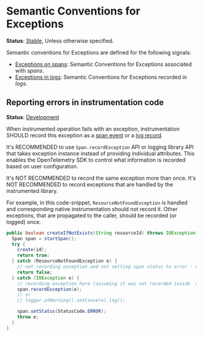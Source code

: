 <!--- Hugo front matter used to generate the website version of this page:
linkTitle: Exceptions
path_base_for_github_subdir:
  from: tmp/semconv/docs/exceptions/_index.md
  to: exceptions/README.md
--->

# Semantic Conventions for Exceptions

**Status**: [Stable][DocumentStatus], Unless otherwise specified.

Semantic conventions for Exceptions are defined for the following signals:

* [Exceptions on spans](exceptions-spans.md): Semantic Conventions for Exceptions associated with *spans*.
* [Exceptions in logs](exceptions-logs.md): Semantic Conventions for Exceptions recorded in *logs*.

## Reporting errors in instrumentation code

**Status**: [Development][DocumentStatus]

When instrumented operation fails with an exception, instrumentation SHOULD record
this exception as a [span event](exceptions-spans.md) or a [log record](exceptions-logs.md).

It's RECOMMENDED to use `Span.recordException` API or logging library API that takes exception instance
instead of providing individual attributes. This enables the OpenTelemetry SDK to
control what information is recorded based on user configuration.

It's NOT RECOMMENDED to record the same exception more than once.
It's NOT RECOMMENDED to record exceptions that are handled by the instrumented library.

For example, in this code-snippet, `ResourceNotFoundException` is handled and corresponding
native instrumentation should not record it. Other exceptions, that are propagated
to the caller, should be recorded (or logged) once.

```java
public boolean createIfNotExists(String resourceId) throws IOException {
  Span span = startSpan();
  try {
    create(id);
    return true;
  } catch (ResourceNotFoundException e) {
    // not recording exception and not setting span status to error - exception is handled
    return false;
  } catch (IOException e) {
    // recording exception here (assuming it was not recorded inside `create` method)
    span.recordException(e);
    // or
    // logger.atWarning().setCause(e).log();

    span.setStatus(StatusCode.ERROR);
    throw e;
  }
}
```

[DocumentStatus]: https://opentelemetry.io/docs/specs/otel/document-status
